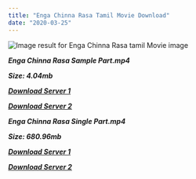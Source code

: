```yaml
---
title: "Enga Chinna Rasa Tamil Movie Download"
date: "2020-03-25"
---
```


![Image result for Enga Chinna Rasa  tamil Movie image](http://tamilo.com/Tamil_New_Movies/2013/Enga-Chinna-Rasa.jpg)

**_Enga Chinna Rasa Sample Part.mp4_**

**_Size: 4.04mb_**

**_[Download Server 1](http://b3.wetransfer.vip/files/{b8ae04a0e9ab0f9e64837bab03a252825878f388f00779843f60cec38aa445db}20Actor{b8ae04a0e9ab0f9e64837bab03a252825878f388f00779843f60cec38aa445db}20Hits{b8ae04a0e9ab0f9e64837bab03a252825878f388f00779843f60cec38aa445db}20Collection/Bhagyaraj{b8ae04a0e9ab0f9e64837bab03a252825878f388f00779843f60cec38aa445db}20Movies{b8ae04a0e9ab0f9e64837bab03a252825878f388f00779843f60cec38aa445db}20Collections/Enga{b8ae04a0e9ab0f9e64837bab03a252825878f388f00779843f60cec38aa445db}20Chinna{b8ae04a0e9ab0f9e64837bab03a252825878f388f00779843f60cec38aa445db}20Rasa{b8ae04a0e9ab0f9e64837bab03a252825878f388f00779843f60cec38aa445db}20(1987)/Enga{b8ae04a0e9ab0f9e64837bab03a252825878f388f00779843f60cec38aa445db}20Chinna{b8ae04a0e9ab0f9e64837bab03a252825878f388f00779843f60cec38aa445db}20Rasa{b8ae04a0e9ab0f9e64837bab03a252825878f388f00779843f60cec38aa445db}20(1987){b8ae04a0e9ab0f9e64837bab03a252825878f388f00779843f60cec38aa445db}20Sample{b8ae04a0e9ab0f9e64837bab03a252825878f388f00779843f60cec38aa445db}20HD.mp4)_**

**_[Download Server 2](http://b3.wetransfer.vip/files/{b8ae04a0e9ab0f9e64837bab03a252825878f388f00779843f60cec38aa445db}20Actor{b8ae04a0e9ab0f9e64837bab03a252825878f388f00779843f60cec38aa445db}20Hits{b8ae04a0e9ab0f9e64837bab03a252825878f388f00779843f60cec38aa445db}20Collection/Bhagyaraj{b8ae04a0e9ab0f9e64837bab03a252825878f388f00779843f60cec38aa445db}20Movies{b8ae04a0e9ab0f9e64837bab03a252825878f388f00779843f60cec38aa445db}20Collections/Enga{b8ae04a0e9ab0f9e64837bab03a252825878f388f00779843f60cec38aa445db}20Chinna{b8ae04a0e9ab0f9e64837bab03a252825878f388f00779843f60cec38aa445db}20Rasa{b8ae04a0e9ab0f9e64837bab03a252825878f388f00779843f60cec38aa445db}20(1987)/Enga{b8ae04a0e9ab0f9e64837bab03a252825878f388f00779843f60cec38aa445db}20Chinna{b8ae04a0e9ab0f9e64837bab03a252825878f388f00779843f60cec38aa445db}20Rasa{b8ae04a0e9ab0f9e64837bab03a252825878f388f00779843f60cec38aa445db}20(1987){b8ae04a0e9ab0f9e64837bab03a252825878f388f00779843f60cec38aa445db}20Sample{b8ae04a0e9ab0f9e64837bab03a252825878f388f00779843f60cec38aa445db}20HD.mp4)_**

**_Enga Chinna Rasa Single Part.mp4_**

**_Size: 680.96mb_**

**_[Download Server 1](http://b3.wetransfer.vip/files/{b8ae04a0e9ab0f9e64837bab03a252825878f388f00779843f60cec38aa445db}20Actor{b8ae04a0e9ab0f9e64837bab03a252825878f388f00779843f60cec38aa445db}20Hits{b8ae04a0e9ab0f9e64837bab03a252825878f388f00779843f60cec38aa445db}20Collection/Bhagyaraj{b8ae04a0e9ab0f9e64837bab03a252825878f388f00779843f60cec38aa445db}20Movies{b8ae04a0e9ab0f9e64837bab03a252825878f388f00779843f60cec38aa445db}20Collections/Enga{b8ae04a0e9ab0f9e64837bab03a252825878f388f00779843f60cec38aa445db}20Chinna{b8ae04a0e9ab0f9e64837bab03a252825878f388f00779843f60cec38aa445db}20Rasa{b8ae04a0e9ab0f9e64837bab03a252825878f388f00779843f60cec38aa445db}20(1987)/Enga{b8ae04a0e9ab0f9e64837bab03a252825878f388f00779843f60cec38aa445db}20Chinna{b8ae04a0e9ab0f9e64837bab03a252825878f388f00779843f60cec38aa445db}20Rasa{b8ae04a0e9ab0f9e64837bab03a252825878f388f00779843f60cec38aa445db}20(1987){b8ae04a0e9ab0f9e64837bab03a252825878f388f00779843f60cec38aa445db}20Single{b8ae04a0e9ab0f9e64837bab03a252825878f388f00779843f60cec38aa445db}20Part{b8ae04a0e9ab0f9e64837bab03a252825878f388f00779843f60cec38aa445db}20HD.mp4)_**

**_[Download Server 2](http://b3.wetransfer.vip/files/{b8ae04a0e9ab0f9e64837bab03a252825878f388f00779843f60cec38aa445db}20Actor{b8ae04a0e9ab0f9e64837bab03a252825878f388f00779843f60cec38aa445db}20Hits{b8ae04a0e9ab0f9e64837bab03a252825878f388f00779843f60cec38aa445db}20Collection/Bhagyaraj{b8ae04a0e9ab0f9e64837bab03a252825878f388f00779843f60cec38aa445db}20Movies{b8ae04a0e9ab0f9e64837bab03a252825878f388f00779843f60cec38aa445db}20Collections/Enga{b8ae04a0e9ab0f9e64837bab03a252825878f388f00779843f60cec38aa445db}20Chinna{b8ae04a0e9ab0f9e64837bab03a252825878f388f00779843f60cec38aa445db}20Rasa{b8ae04a0e9ab0f9e64837bab03a252825878f388f00779843f60cec38aa445db}20(1987)/Enga{b8ae04a0e9ab0f9e64837bab03a252825878f388f00779843f60cec38aa445db}20Chinna{b8ae04a0e9ab0f9e64837bab03a252825878f388f00779843f60cec38aa445db}20Rasa{b8ae04a0e9ab0f9e64837bab03a252825878f388f00779843f60cec38aa445db}20(1987){b8ae04a0e9ab0f9e64837bab03a252825878f388f00779843f60cec38aa445db}20Single{b8ae04a0e9ab0f9e64837bab03a252825878f388f00779843f60cec38aa445db}20Part{b8ae04a0e9ab0f9e64837bab03a252825878f388f00779843f60cec38aa445db}20HD.mp4)_**
